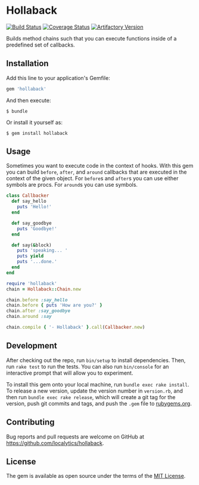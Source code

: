 # Hollaback

[![Build Status](https://travis-ci.com/localytics/hollaback.svg?token=kQUiABmGkzyHdJdMnCnv&branch=master)](https://travis-ci.com/localytics/hollaback)
[![Coverage Status](https://coveralls.io/repos/github/localytics/hollaback/badge.svg?branch=master&t=Y84cXi)](https://coveralls.io/github/localytics/hollaback?branch=master)
[![Artifactory Version](http://artifactory-badge.gw.localytics.com/gem/hollaback)](https://localytics.artifactoryonline.com/localytics/webapp/#/home)

Builds method chains such that you can execute functions inside of a predefined set of callbacks.

## Installation

Add this line to your application's Gemfile:

```ruby
gem 'hollaback'
```

And then execute:

    $ bundle

Or install it yourself as:

    $ gem install hollaback

## Usage

Sometimes you want to execute code in the context of hooks. With this gem you can build `before`, `after`, and `around` callbacks that are executed in the context of the given object. For `before`s and `after`s you can use either symbols are procs. For `around`s you can use symbols.

```ruby
class Callbacker
  def say_hello
    puts 'Hello!'
  end

  def say_goodbye
    puts 'Goodbye!'
  end

  def say(&block)
    puts 'speaking... '
    puts yield
    puts '...done.'
  end
end

require 'hollaback'
chain = Hollaback::Chain.new

chain.before :say_hello
chain.before { puts 'How are you?' }
chain.after :say_goodbye
chain.around :say

chain.compile { '- Hollaback' }.call(Callbacker.new)
```

## Development

After checking out the repo, run `bin/setup` to install dependencies. Then, run `rake test` to run the tests. You can also run `bin/console` for an interactive prompt that will allow you to experiment.

To install this gem onto your local machine, run `bundle exec rake install`. To release a new version, update the version number in `version.rb`, and then run `bundle exec rake release`, which will create a git tag for the version, push git commits and tags, and push the `.gem` file to [rubygems.org](https://rubygems.org).

## Contributing

Bug reports and pull requests are welcome on GitHub at https://github.com/localytics/hollaback.

## License

The gem is available as open source under the terms of the [MIT License](http://opensource.org/licenses/MIT).

